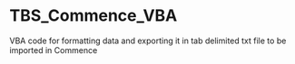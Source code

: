# TBS_Commence_VBA

VBA code for formatting data and exporting it in tab delimited txt file to be imported in Commence
